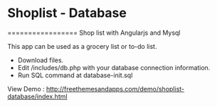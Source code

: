 # Shoplist - Database
=================
Shop list with Angularjs and Mysql

This app can be used as a grocery list or to-do list.

* Download files.
* Edit /includes/db.php with your database connection information.
* Run SQL command at database-init.sql

View Demo : http://freethemesandapps.com/demo/shoplist-database/index.html
